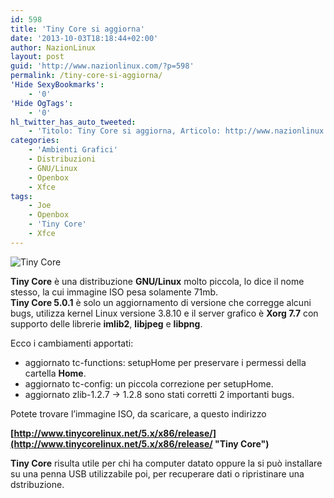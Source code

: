 ```yaml
---
id: 598
title: 'Tiny Core si aggiorna'
date: '2013-10-03T18:18:44+02:00'
author: NazionLinux
layout: post
guid: 'http://www.nazionlinux.com/?p=598'
permalink: /tiny-core-si-aggiorna/
'Hide SexyBookmarks':
    - '0'
'Hide OgTags':
    - '0'
hl_twitter_has_auto_tweeted:
    - 'Titolo: Tiny Core si aggiorna, Articolo: http://www.nazionlinux.com/?p=598'
categories:
    - 'Ambienti Grafici'
    - Distribuzioni
    - GNU/Linux
    - Openbox
    - Xfce
tags:
    - Joe
    - Openbox
    - 'Tiny Core'
    - Xfce
---
```


![Tiny Core](https://i0.wp.com/tinycorelinux.net/images/tc_010_dt.png?resize=614%2C461)

**Tiny Core** è una distribuzione **GNU/Linux** molto piccola, lo dice il nome stesso, la cui immagine ISO pesa solamente 71mb.  
**Tiny Core 5.0.1** è solo un aggiornamento di versione che corregge alcuni bugs, utilizza kernel Linux versione 3.8.10 e il server grafico è **Xorg 7.7** con supporto delle librerie **imlib2**, **libjpeg** e **libpng**.

Ecco i cambiamenti apportati:

- aggiornato tc-functions: setupHome per preservare i permessi della cartella **Home**.
- aggiornato tc-config: un piccola correzione per setupHome.
- aggiornato zlib-1.2.7 -&gt; 1.2.8 sono stati corretti 2 importanti bugs.

Potete trovare l’immagine ISO, da scaricare, a questo indirizzo

**[http://www.tinycorelinux.net/5.x/x86/release/](http://www.tinycorelinux.net/5.x/x86/release/ "Tiny Core")**

**Tiny Core** risulta utile per chi ha computer datato oppure la si può installare su una penna USB utilizzabile poi, per recuperare dati o ripristinare una dstribuzione.